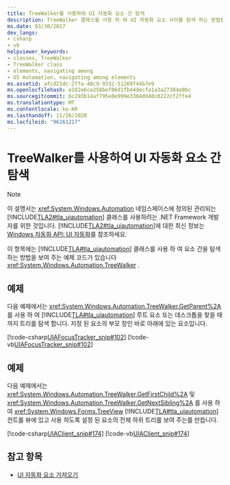```yaml
---
title: TreeWalker를 사용하여 UI 자동화 요소 간 탐색
description: TreeWalker 클래스를 사용 하 여 UI 자동화 요소 사이를 탐색 하는 방법을 보여 주는 코드 예제를 참조 하세요.
ms.date: 03/30/2017
dev_langs:
- csharp
- vb
helpviewer_keywords:
- classes, TreeWalker
- TreeWalker class
- elements, navigating among
- UI Automation, navigating among elements
ms.assetid: afcd21dc-2ffa-48c9-9332-51269f44b7e9
ms.openlocfilehash: e102e6ce258bef06d1fb44decfa1a3a27384e0bc
ms.sourcegitcommit: bc293b14af795e0e999e3304dd40c0222cf2ffe4
ms.translationtype: MT
ms.contentlocale: ko-KR
ms.lasthandoff: 11/26/2020
ms.locfileid: "96261217"
---
```

# <a name="navigate-among-ui-automation-elements-with-treewalker"></a>TreeWalker를 사용하여 UI 자동화 요소 간 탐색

> [!NOTE]
> 이 설명서는 <xref:System.Windows.Automation> 네임스페이스에 정의된 관리되는 [!INCLUDE[TLA2#tla_uiautomation](../../../includes/tla2sharptla-uiautomation-md.md)] 클래스를 사용하려는 .NET Framework 개발자를 위한 것입니다. [!INCLUDE[TLA2#tla_uiautomation](../../../includes/tla2sharptla-uiautomation-md.md)]에 대한 최신 정보는 [Windows 자동화 API: UI 자동화](/windows/win32/winauto/entry-uiauto-win32)를 참조하세요.  
  
 이 항목에는 [!INCLUDE[TLA#tla_uiautomation](../../../includes/tlasharptla-uiautomation-md.md)] 클래스를 사용 하 여 요소 간을 탐색 하는 방법을 보여 주는 예제 코드가 있습니다 <xref:System.Windows.Automation.TreeWalker> .  
  
## <a name="example"></a>예제  

 다음 예제에서는 <xref:System.Windows.Automation.TreeWalker.GetParent%2A> 를 사용 하 여 [!INCLUDE[TLA#tla_uiautomation](../../../includes/tlasharptla-uiautomation-md.md)] 루트 요소 또는 데스크톱을 찾을 때까지 트리를 탐색 합니다. 지정 된 요소의 부모 창인 바로 아래에 있는 요소입니다.  
  
 [!code-csharp[UIAFocusTracker_snip#102](../../../samples/snippets/csharp/VS_Snippets_Wpf/UIAFocusTracker_snip/CSharp/FocusTracker.cs#102)]
 [!code-vb[UIAFocusTracker_snip#102](../../../samples/snippets/visualbasic/VS_Snippets_Wpf/UIAFocusTracker_snip/VisualBasic/FocusTracker.vb#102)]  
  
## <a name="example"></a>예제  

 다음 예제에서는 <xref:System.Windows.Automation.TreeWalker.GetFirstChild%2A> 및 <xref:System.Windows.Automation.TreeWalker.GetNextSibling%2A> 를 사용 하 여 <xref:System.Windows.Forms.TreeView> [!INCLUDE[TLA#tla_uiautomation](../../../includes/tlasharptla-uiautomation-md.md)] 컨트롤 뷰에 있고 사용 하도록 설정 된 요소의 전체 하위 트리를 보여 주는를 만듭니다.  
  
 [!code-csharp[UIAClient_snip#174](../../../samples/snippets/csharp/VS_Snippets_Wpf/UIAClient_snip/CSharp/ClientForm.cs#174)]
 [!code-vb[UIAClient_snip#174](../../../samples/snippets/visualbasic/VS_Snippets_Wpf/UIAClient_snip/VisualBasic/ClientForm.vb#174)]  
  
## <a name="see-also"></a>참고 항목

- [UI 자동화 요소 가져오기](obtaining-ui-automation-elements.md)
